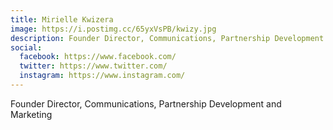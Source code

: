 ```yaml
---
title: Mirielle Kwizera
image: https://i.postimg.cc/65yxVsPB/kwizy.jpg
description: Founder Director, Communications, Partnership Development and Marketing
social:
  facebook: https://www.facebook.com/
  twitter: https://www.twitter.com/
  instagram: https://www.instagram.com/
---
```

Founder Director, Communications, Partnership Development and Marketing